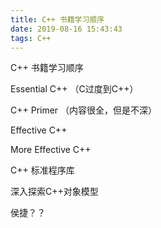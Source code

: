 ```yaml
---
title: C++ 书籍学习顺序
date: 2019-08-16 15:43:43
tags: C++
---
```


C++ 书籍学习顺序

Essential C++ （C过度到C++）

C++ Primer （内容很全，但是不深）

Effective C++

More Effective C++

C++ 标准程序库

深入探索C++对象模型



侯捷？？

